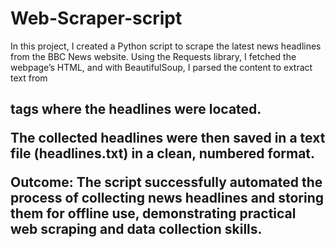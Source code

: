 # Web-Scraper-script
In this project, I created a Python script to scrape the latest news headlines from the BBC News website. Using the Requests library, I fetched the webpage’s HTML, and with BeautifulSoup, I parsed the content to extract text from <h2> tags where the headlines were located.

The collected headlines were then saved in a text file (headlines.txt) in a clean, numbered format.

Outcome: The script successfully automated the process of collecting news headlines and storing them for offline use, demonstrating practical web scraping and data collection skills.
